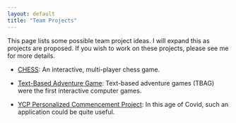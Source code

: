 ```yaml
---
layout: default
title: "Team Projects"
---
```


This page lists some possible team project ideas.  I will expand this as projects are proposed.  If you wish to work on these projects, please see me for more details.

* [CHESS](MKiley_Chess_Project.pdf): An interactive, multi-player chess game.

* [Text-Based Adventure Game](Text_Adventure_Game.html): Text-based adventure games (TBAG) were the first interactive computer games.

* [YCP Personalized Commencement Project](Personalized_Commencement_Project.html): In this age of Covid, such an application could be quite useful.

<!--
* [Physical Model Website and Database](Physical_Model_Website_and_Database.html): Dr. Scott Hamilton (CivE Coordinator - KEC 100) will serve as your client.  See him for more details.

* [Ted Talk Reviews](TED_Talk_Reviews_CS_Project.pdf): Dr. Scott Hamilton (CivE Coordinator - KEC 100) will serve as your client.  See him for more details.

* [YCP E&CS Student Project Database](YCP_ECS_Student_Project_DB.html): See Professor Hake if you have questions.

-->
